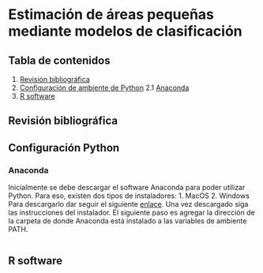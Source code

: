 # Estimación de áreas pequeñas mediante modelos de clasificación

## Tabla de contenidos

1. [Revisión bibliográfica](#revisión-bibliográfica)
2. [Configuración de ambiente de Python](#configuración-python)
    2.1 [Anaconda](#anaconda)
3. [R software](#r-software)

## Revisión bibliográfica

## Configuración Python

### Anaconda

Inicialmente se debe descargar el software Anaconda para poder utilizar Python. Para eso, existen dos tipos de instaladores:
    1. MacOS
    2. Windows
Para descargarlo dar seguir el siguiente [enlace](https://www.anaconda.com/download#downloads). Una vez descargado siga las instrucciones del instalador. 
El siguiente paso es agregar la dirección de la carpeta de donde Anaconda está instalado a las variables de ambiente PATH. 



```python

```
## R software